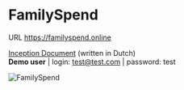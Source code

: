 # FamilySpend

URL <a href="https://familyspend.online">https://familyspend.online</a> 

<a href="https://github.com/kennyverheyden/FamilySpend/tree/main/Docs">Inception Document</a> (written in Dutch)<br>
<strong>Demo user</strong> | login: test@test.com | password: test

![FamilySpend](https://user-images.githubusercontent.com/54863392/232093781-53c597c1-fcd7-402f-be36-4bb2dc6063c0.png)

